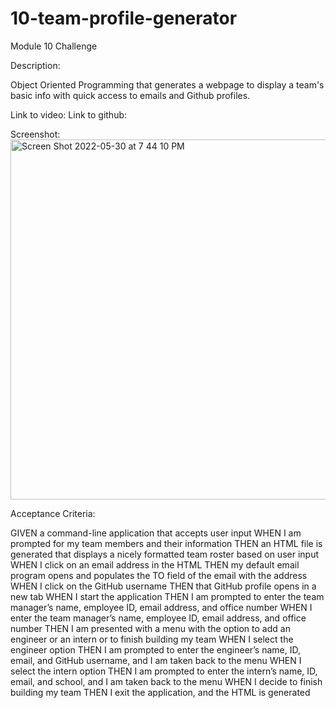 # 10-team-profile-generator
Module 10 Challenge

Description: 

Object Oriented Programming that generates a webpage to display a team's basic info with quick access to emails and Github profiles. 

Link to video:
Link to github:


Screenshot: 
<img width="576" alt="Screen Shot 2022-05-30 at 7 44 10 PM" src="https://user-images.githubusercontent.com/98620163/171071960-39700865-d2ba-4605-9dc2-7c35e6087e32.png">


Acceptance Criteria: 

GIVEN a command-line application that accepts user input
WHEN I am prompted for my team members and their information
THEN an HTML file is generated that displays a nicely formatted team roster based on user input
WHEN I click on an email address in the HTML
THEN my default email program opens and populates the TO field of the email with the address
WHEN I click on the GitHub username
THEN that GitHub profile opens in a new tab
WHEN I start the application
THEN I am prompted to enter the team manager’s name, employee ID, email address, and office number
WHEN I enter the team manager’s name, employee ID, email address, and office number
THEN I am presented with a menu with the option to add an engineer or an intern or to finish building my team
WHEN I select the engineer option
THEN I am prompted to enter the engineer’s name, ID, email, and GitHub username, and I am taken back to the menu
WHEN I select the intern option
THEN I am prompted to enter the intern’s name, ID, email, and school, and I am taken back to the menu
WHEN I decide to finish building my team
THEN I exit the application, and the HTML is generated
